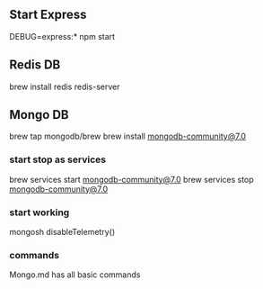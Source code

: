 ## Start Express
DEBUG=express:* npm start

## Redis DB
brew install redis
redis-server

## Mongo DB
brew tap mongodb/brew
brew install mongodb-community@7.0

### start stop as services
brew services start mongodb-community@7.0
brew services stop mongodb-community@7.0

### start working
mongosh
disableTelemetry()

### commands
Mongo.md has all basic commands